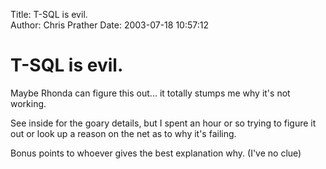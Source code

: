 Title: T-SQL is evil.  
Author: Chris Prather
Date: 2003-07-18 10:57:12

# T-SQL is evil.
Maybe Rhonda can figure this out... it totally stumps me why it's not working. 

See inside for the goary details, but I spent an hour or so trying to figure it out or look up a reason on the net as to why it's failing.

Bonus points to whoever gives the best explanation why. (I've no clue)


